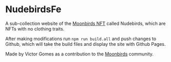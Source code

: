# NudebirdsFe

A sub-collection website of the [Moonbirds NFT](https://www.proof.xyz/moonbirds) called Nudebirds, which are NFTs with no clothing traits.

After making modifications run `npm run build.all` and push changes to Github, which will take the build files and display the site with Github Pages.

Made by Victor Gomes as a contribution to the [Moonbirds](https://www.proof.xyz/moonbirds) community.

